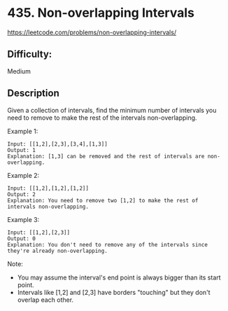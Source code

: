 # 435. Non-overlapping Intervals

https://leetcode.com/problems/non-overlapping-intervals/

## Difficulty:

Medium

## Description

Given a collection of intervals, find the minimum number of intervals 
you need to remove to make the rest of the intervals non-overlapping.

Example 1:
```
Input: [[1,2],[2,3],[3,4],[1,3]]
Output: 1
Explanation: [1,3] can be removed and the rest of intervals are non-overlapping.
```

Example 2:
```
Input: [[1,2],[1,2],[1,2]]
Output: 2
Explanation: You need to remove two [1,2] to make the rest of intervals non-overlapping.
```

Example 3:
```
Input: [[1,2],[2,3]]
Output: 0
Explanation: You don't need to remove any of the intervals since they're already non-overlapping.
```

Note:
- You may assume the interval's end point is always bigger than its start point.
- Intervals like [1,2] and [2,3] have borders "touching" but they don't overlap each other.
